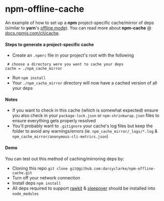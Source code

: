 # npm-offline-cache
An example of how to set up a **npm** project-specific cache/mirror of deps (similar to **yarn**'s [offline mode](https://yarnpkg.com/blog/2016/11/24/offline-mirror/)). You can read more about **npm-cache** @ [docs.npmjs.com/cli/cache](https://docs.npmjs.com/cli/cache.html).

#### Steps to generate a project-specific cache

- Create an `.npmrc` file in your project's root with the following

```
 # choose a directory were you want to cache your deps
cache = ./npm_cache_mirror
```
- Run `npm install`
- Your `./npm_cache_mirror` directory will now have a cached version of all your deps

#### Notes

- If you want to check in this cache (which is somewhat expected) ensure you also check in your `package-lock.json` or `npm-shrinkwrap.json` files to ensure everything gets properly resolved
- You'll probably want to `.gitignore` your cache's log files but keep the folder to avoid any warnings/errors (ie. `npm_cache_mirror/_logs/*.log` & `npm_cache_mirror/anonymous-cli-metrics.json`)

#### Demo

You can test out this method of caching/mirroring deps by:

- Cloning this repo `git clone git@github.com:darcyclarke/npm-offline-cache.git`
- Turn off your network connection
- Install deps `npm install`
- All deps required to support [rawkit](https://www.npmjs.com/package/rawkit) & [sleepover](https://www.npmjs.com/package/sleepover) should be installed into `node_modules`
